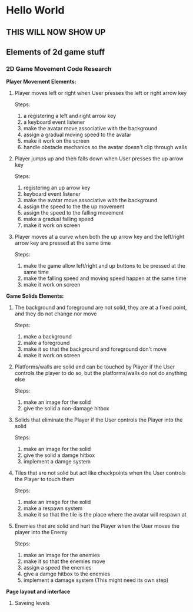 # Hello World

## THIS WILL NOW SHOW UP

## Elements of 2d game stuff
### 2D Game Movement Code Research

**Player Movement Elements:**

1. Player moves left or right when User presses the left or right arrow key
   
   Steps:
   1. a registering a left and right arrow key
   2. a keyboard event listener
   3. make the avatar move associative with the background
   4. assign a gradual moving speed to the avatar
   5. make it work on the screen
   6. handle obstacle mechanics so the avatar doesn't clip through walls
   
2. Player jumps up and then falls down when User presses the up arrow key
 
   Steps:
   1. registering an up arrow key
   2. keyboard event listener
   3. make the avatar move associative with the background
   4. assign the speed to the the up movement
   5. assign the speed to the falling movement
   6. make a gradual falling speed
   7. make it work on screen

3. Player moves at a curve when both the up arrow key and the left/right arrow key are pressed at the same time

   Steps:
   1. make the game allow left/right and up buttons to be pressed at the same time
   2. make the falling speed and moving speed happen at the same time
   3. make it work on screen

   
**Game Solids Elements:**

1. The background and foreground are not solid, they are at a fixed point, and they do not change nor move

      Steps:
      1. make a background
      2. make a foreground
      3. make it so that the background and foreground don't move
      4. make it work on screen
   
2. Platforms/walls are solid and can be touched by Player if the User controls the player to do so, but the platforms/walls do not do anything else
      
      Steps:
      1. make an image for the solid
      2. give the solid a non-damage hitbox

4. Solids that eliminate the Player if the User controls the Player into the solid

      Steps:
      1. make an image for the solid
      2. give the solid a damge hitbox
      3. implement a damge system

5. Tiles that are not solid but act like checkpoints when the User controls the Player to touch them

      Steps: 
      1. make an image for the solid
      2. make a respawn system
      3. make it so that the tile is the place where the avatar will respawn at

6. Enemies that are solid and hurt the Player when the User moves the player into the Enemy

      Steps:
      1. make an image for the enemies
      2. make it so that the enemies move
      3. assign a speed the enemies
      4. give a damge hitbox to the enemies
      5. implement a damage system (This might need its own step)


**Page layout and interface**

1. Saveing levels 
